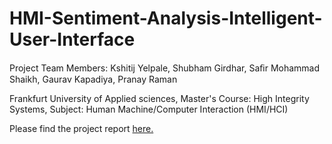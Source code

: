 # HMI-Sentiment-Analysis-Intelligent-User-Interface


Project Team Members: Kshitij Yelpale, Shubham Girdhar, Saﬁr Mohammad Shaikh, Gaurav Kapadiya, Pranay Raman

Frankfurt University of Applied sciences, Master's Course: High Integrity Systems, Subject: Human Machine/Computer Interaction (HMI/HCI)

Please find the project report [here.](Documentation/LSTM_Bayes_Sentiment_Analysis/Scientific_Report.pdf)

